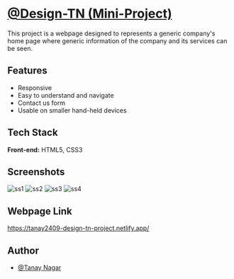 
# [@Design-TN (Mini-Project)](https://tanay2409-design-tn-project.netlify.app/)

This project is a webpage designed to represents a generic company's home page where generic information of the company and its services can be seen.


## Features

- Responsive
- Easy to understand and navigate
- Contact us form
- Usable on smaller hand-held devices

  
## Tech Stack

**Front-end:** HTML5, CSS3



  
## Screenshots

![ss1](https://user-images.githubusercontent.com/86257435/132731761-89a534d3-99cf-4859-ae18-76ea34551c19.PNG)
![ss2](https://user-images.githubusercontent.com/86257435/132731895-b3d4fce2-cc1a-4fdc-8f74-9fd8ef08b7af.PNG)
![ss3](https://user-images.githubusercontent.com/86257435/132731910-27040267-b790-4e15-beab-772947108107.PNG)
![ss4](https://user-images.githubusercontent.com/86257435/132731924-6038fdcc-4aa4-4356-84d4-2458731f28f6.PNG)

## Webpage Link

https://tanay2409-design-tn-project.netlify.app/

## Author

- [@Tanay Nagar](https://www.github.com/Tanay2409)

  

